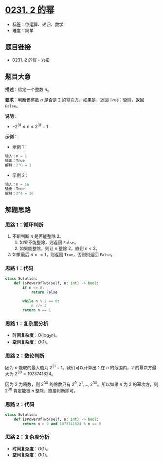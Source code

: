 # [0231. 2 的幂](https://leetcode.cn/problems/power-of-two/)

- 标签：位运算、递归、数学
- 难度：简单

## 题目链接

- [0231. 2 的幂 - 力扣](https://leetcode.cn/problems/power-of-two/)

## 题目大意

**描述**：给定一个整数 $n$。

**要求**：判断该整数 $n$ 是否是 $2$ 的幂次方。如果是，返回 `True`；否则，返回 `False`。

**说明**：

- $-2^{31} \le n \le 2^{31} - 1$

**示例**：

- 示例 1：

```python
输入：n = 1
输出：True
解释：2^0 = 1
```

- 示例 2：

```python
输入：n = 16
输出：True
解释：2^4 = 16
```

## 解题思路

### 思路 1：循环判断

1. 不断判断 $n$ 是否能整除 $2$。
   1. 如果不能整除，则返回 `False`。
   2. 如果能整除，则让 $n$ 整除 $2$，直到 $n < 2$。
2. 如果最后 $n == 1$，则返回 `True`，否则则返回 `False`。

### 思路 1：代码

```python
class Solution:
    def isPowerOfTwo(self, n: int) -> bool:
        if n <= 0:
            return False

        while n % 2 == 0:
            n //= 2
        return n == 1
```

### 思路 1：复杂度分析

- **时间复杂度**：$O(\log_2 n)$。
- **空间复杂度**：$O(1)$。

### 思路 2：数论判断

因为 $n$ 能取的最大值为 $2^{31}-1$。我们可以计算出：在 $n$ 的范围内，$2$ 的幂次方最大为 $2^{30} = 1073741824$。

因为 $2$ 为质数，则 $2^{30}$ 的除数只有 $2^0, 2^1, …, 2^{30}$。所以如果 $n$ 为 $2$ 的幂次方，则 $2^{30}$ 肯定能被 $n$ 整除，直接判断即可。

### 思路 2：代码

```python
class Solution:
    def isPowerOfTwo(self, n: int) -> bool:
        return n > 0 and 1073741824 % n == 0
```

### 思路 2：复杂度分析

- **时间复杂度**：$O(1)$。
- **空间复杂度**：$O(1)$。

